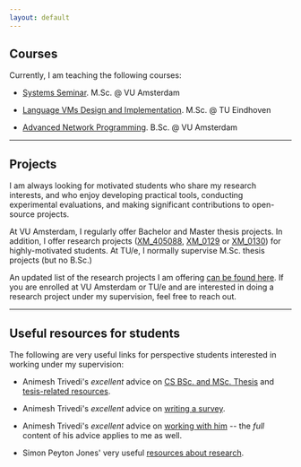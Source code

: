 ```yaml
---
layout: default
---
```


## Courses

Currently, I am teaching the following courses:

* [Systems Seminar](https://studiegids.vu.nl/en/courses/2024-2025/XM_0122#/). M.Sc. @ VU Amsterdam

* [Language VMs Design and Implementation](https://research.tue.nl/en/courses/language-virtual-machines-design-and-implementation). M.Sc. @ TU Eindhoven

* [Advanced Network Programming](https://studiegids.vu.nl/en/Bachelor/2024-2025/computer-science/XB_0048#/). B.Sc. @ VU Amsterdam

---

## Projects

I am always looking for motivated students who share my research interests, and who enjoy developing practical tools, conducting experimental evaluations, and making significant contributions to open-source projects.

At VU Amsterdam, I regularly offer Bachelor and Master thesis projects. In addition, I offer research projects ([XM_405088](https://studiegids.vu.nl/EN/courses/2022-2023/XM_405088#/), [XM_0129](https://studiegids.vu.nl/EN/courses/2022-2023/XM_0129#/) or [XM_0130](https://studiegids.vu.nl/en/Master/2022-2023/computer-science-joint-degree/XM_0130#/)) for highly-motivated students. At TU/e, I normally supervise M.Sc. thesis projects (but no B.Sc.)

An updated list of the research projects I am offering [can be found here](https://docs.google.com/document/d/1k-wTpn1JyAtVg72pIrsOZnGdjrWzEz_CIExGq_6RCLI/edit). If you are enrolled at VU Amsterdam or TU/e and are interested in doing a research project under my supervision, feel free to reach out.


---

## Useful resources for students

The following are very useful links for perspective students interested in working under my supervision:

* Animesh Trivedi's _excellent_ advice on [CS BSc. and MSc. Thesis](https://animeshtrivedi.github.io/thesis-content-advice/) and [tesis-related resources](https://animeshtrivedi.github.io/thesis-resources/).

* Animesh Trivedi's _excellent_ advice on [writing a survey](https://animeshtrivedi.github.io/lit-study/).

* Animesh Trivedi's _excellent_ advice on [working with him](https://animeshtrivedi.github.io/advice/) -- the _full_ content of his advice applies to me as well.

* Simon Peyton Jones' very useful [resources about research](https://simon.peytonjones.org/research-skills/).
